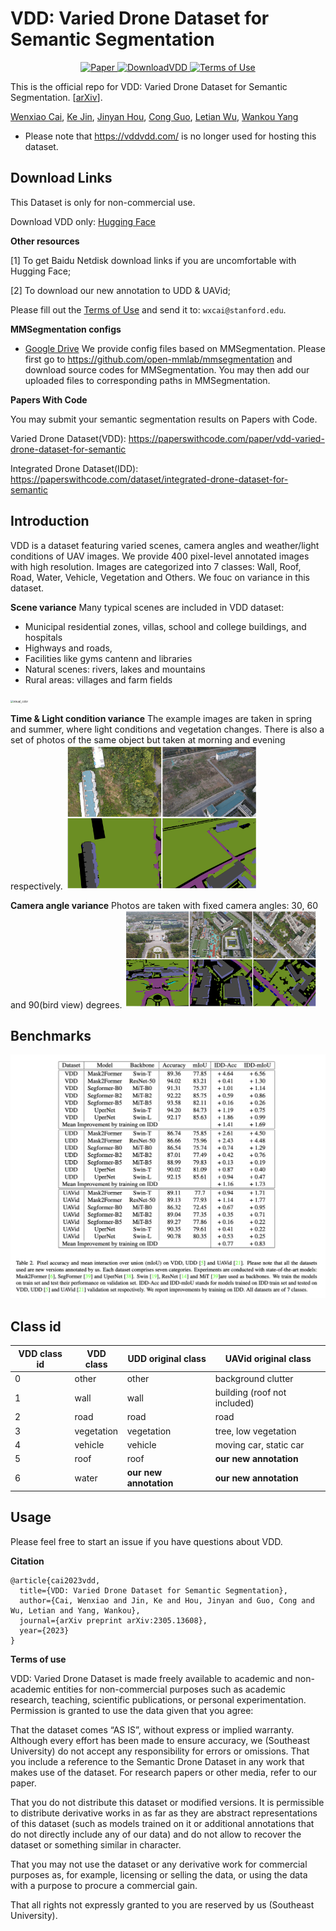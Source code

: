 # VDD: Varied Drone Dataset for Semantic Segmentation

<p align="center">
    <a href="https://arxiv.org/abs/2305.13608">
        <img alt="Paper" src="http://img.shields.io/badge/Paper-📜arXiv%3A2305.13608-B31B1B.svg">
    </a>
    <a href="https://huggingface.co/datasets/RussRobin/VDD">
        <img alt="DownloadVDD" src="https://img.shields.io/badge/🤗%20Download VDD-Hugging Face-green">
    </a>
    <a href="https://github.com/RussRobin/VDD/blob/main/VDD_TermsOfUse.pdf">
        <img alt="Terms of Use" src="https://img.shields.io/badge/Terms of Use-Sign and Email us-blue">
    </a>
</p>

This is the official repo for VDD: Varied Drone Dataset for Semantic Segmentation. [[arXiv](https://arxiv.org/abs/2305.13608)].

[Wenxiao Cai](https://russrobin.github.io/), [Ke Jin](https://zju-kejin.github.io/), [Jinyan Hou](https://scholar.google.ca/citations?user=B955zDcAAAAJ&hl=en&oi=ao),
[Cong Guo](https://scholar.google.ca/citations?hl=en&user=-W1AdmoAAAAJ), [Letian Wu](https://scholar.google.ca/citations?user=HKwCsCkAAAAJ&hl=en&oi=ao), [Wankou Yang](https://automation.seu.edu.cn/ywk/list.htm)

* Please note that https://vddvdd.com/ is no longer used for hosting this dataset.
## Download Links
This Dataset is only for non-commercial use. 

Download VDD only: [Hugging Face](https://huggingface.co/datasets/RussRobin/VDD)

**Other resources**

[1] To get Baidu Netdisk download links if you are uncomfortable with Hugging Face;

[2] To download our new annotation to UDD & UAVid;

Please fill out the [Terms of Use](https://github.com/RussRobin/VDD/blob/main/VDD_TermsOfUse.pdf) 
and send it to: `wxcai@stanford.edu`.


**MMSegmentation configs**
- [Google Drive](https://drive.google.com/drive/folders/1799udtcNwbCHejy42MEx7L_JqRVvB9Hk?usp=share_link)
We provide config files based on MMSegmentation. Please first go to https://github.com/open-mmlab/mmsegmentation and download source codes for MMSegmentation. You may then add our uploaded files to corresponding paths in MMSegmentation.

**Papers With Code**

You may submit your semantic segmentation results on Papers with Code.

Varied Drone Dataset(VDD): https://paperswithcode.com/paper/vdd-varied-drone-dataset-for-semantic

Integrated Drone Dataset(IDD): https://paperswithcode.com/dataset/integrated-drone-dataset-for-semantic


## Introduction
VDD is a dataset featuring varied scenes, camera angles and weather/light conditions of UAV images. We provide 400 pixel-level annotated images with high resolution. Images are categorized into 7 classes: Wall, Roof, Road, Water, Vehicle, Vegetation and Others. We fouc on variance in this dataset. 

**Scene variance**
Many typical scenes are included in VDD dataset: 
* Municipal residential zones, villas, school and college buildings, and hospitals
* Highways and roads, 
* Facilities like gyms cantenn and libraries
* Natural scenes: rivers, lakes and mountains
* Rural areas: villages and farm fields
<img src="img/scene.PNG" alt="visual_color" style="zoom:30%;" />


**Time & Light condition variance**
The example images are taken in spring and summer, where light conditions and vegetation changes. There is also a set of photos of the same object but taken at morning and evening respectively.
<img src="img/time.png" alt="visual_color" style="zoom:30%;" />


**Camera angle variance**
Photos are taken with fixed camera angles: 30, 60 and 90(bird view) degrees.
<img src="img/angle.png" alt="visual_color" style="zoom:30%;" />


## Benchmarks
<img src="img/experiment_results.png" alt="visual_color" style="zoom:50%;" />

## Class id
| VDD class id | VDD class   | UDD original class        | UAVid original class                |
|--------------|-------------|---------------------------|-------------------------------------|
| 0            | other       | other                     | background clutter                  |
| 1            | wall        | wall                      | building (roof not included)        |
| 2            | road        | road                      | road                                |
| 3            | vegetation  | vegetation                | tree, low vegetation                |
| 4            | vehicle     | vehicle                   | moving car, static car              |
| 5            | roof        | roof                      | **our new annotation**              |
| 6            | water       | **our new annotation**    | **our new annotation**              |


## Usage
Please feel free to start an issue if you have questions about VDD.

**Citation**
```
@article{cai2023vdd,
  title={VDD: Varied Drone Dataset for Semantic Segmentation},
  author={Cai, Wenxiao and Jin, Ke and Hou, Jinyan and Guo, Cong and Wu, Letian and Yang, Wankou},
  journal={arXiv preprint arXiv:2305.13608},
  year={2023}
}
```

**Terms of use**

VDD: Varied Drone Dataset is made freely available to academic and non-academic entities for non-commercial purposes such as academic research, teaching, scientific publications, or personal experimentation. Permission is granted to use the data given that you agree:

That the dataset comes “AS IS”, without express or implied warranty. Although every effort has been made to ensure accuracy, we (Southeast University) do not accept any responsibility for errors or omissions.
That you include a reference to the Semantic Drone Dataset in any work that makes use of the dataset. For research papers or other media, refer to our paper.

That you do not distribute this dataset or modified versions. It is permissible to distribute derivative works in as far as they are abstract representations of this dataset (such as models trained on it or additional annotations that do not directly include any of our data) and do not allow to recover the dataset or something similar in character.

That you may not use the dataset or any derivative work for commercial purposes as, for example, licensing or selling the data, or using the data with a purpose to procure a commercial gain.

That all rights not expressly granted to you are reserved by us (Southeast University).
